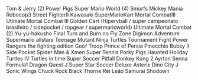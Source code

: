 Tom & Jerry (2)
Power Pigs
Super Mario World (4)
Smurfs
Mickey Mania
Robocop3
Street FighterII
Kawasaki
SuperMarioKart
Mortal CombatIII
Utimate Mortal Combat III
Golden Cart (Hipervball / super campeonato brasileiro / sidepocket / topgear / supermarioworld)
Ultimate Mortal Combat (2)
Yu-yu-hakusho Final
Turn and Burn no Fly Zone
Digimon Adventure
Supermario allstars
Teenage Mutant Ninja Turtles Tournament Fight
Power Rangers the fighting edition
Goof Troop
Prince of Persia
Pinocchio
Bubsy II
Side Pocket
Spider Man & Xmen
Super Tennis
Porky Pigs Haunted Holiday
Turtles IV Turtles in time
Super Soccer
Pitfall
Donkey Kong 2
Ayrton Senna Formula1
Dragon Quest J
Super Star Soccer Deluxe
Asterix
Dino City J
Sonic Wings
Chuck Rock
Black Thorne
Rei Leão
Samurai Shodown
